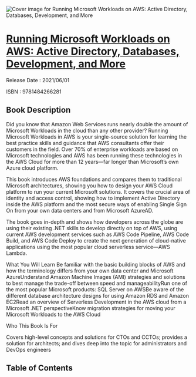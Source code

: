 ![Cover image for Running Microsoft Workloads on AWS: Active Directory, Databases, Development, and More](https://imgdetail.ebookreading.net/cover/cover/202109/EB9781484266281.jpg)

[Running Microsoft Workloads on AWS: Active Directory, Databases, Development, and More](https://ebookreading.net/view/book/Running+Microsoft+Workloads+on+AWS%3A+Active+Directory%2C+Databases%2C+Development%2C+and+More-EB9781484266281_1.html "Running Microsoft Workloads on AWS: Active Directory, Databases, Development, and More")
====================================================================================================================

Release Date : 2021/06/01

ISBN : 9781484266281

Book Description
-----------------

Did you know that Amazon Web Services runs nearly double the amount of Microsoft Workloads in the cloud than any other provider?
Running Microsoft Workloads in AWS is your single-source solution for learning the best practice skills and guidance that AWS consultants offer their customers in the field. Over 70% of enterprise workloads are based on Microsoft technologies and AWS has been running these technologies in the AWS Cloud for more than 12 years—far longer than Microsoft’s own Azure cloud platform.


This book introduces AWS foundations and compares them to traditional Microsoft architectures, showing you how to design your AWS Cloud platform to run your current Microsoft solutions. It covers the crucial area of identity and access control, showing how to implement Active Directory inside the AWS platform and the most secure ways of enabling Single Sign On from your own data centers and from Microsoft AzureAD.

The book goes in-depth and shows how developers across the globe are using their existing .NET skills to develop directly on top of AWS, using current AWS development services such as AWS Code Pipeline, AWS Code Build, and AWS Code Deploy to create the next generation of cloud-native applications using the most popular cloud serverless service—AWS Lambda.


What You Will Learn
Be familiar with the basic building blocks of AWS and how the terminology differs from your own data center and Microsoft AzureUnderstand Amazon Machine Images (AMI) strategies and solutions to best manage the trade-off between speed and manageabilityRun one of the most popular Microsoft products: SQL Server on AWSBe aware of the different database architecture designs for using Amazon RDS and Amazon EC2Read an overview of Serverless Development in the AWS cloud from a Microsoft .NET perspectiveKnow migration strategies for moving your Microsoft Workloads to the AWS Cloud
















Who This Book Is For

Covers high-level concepts and solutions for CTOs and CCTOs; provides a solution for architects; and dives deep into the topic for administrators and DevOps engineers

  

Table of Contents
-----------------


